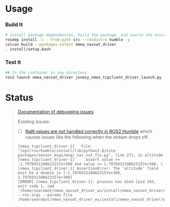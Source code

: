 # Usage

### Build It
```bash
# install package dependencies, build the package, and source the environment
rosdep install -i --from-path src --rosdistro humble -y
colcon build --packages-select nmea_navsat_driver
. install/setup.bash
```

### Test It
```bash
## In the container in any directory
ros2 launch nmea_navsat_driver jonesy_nmea_tcpclient_driver.launch.py
```

# Status

> [Documentation of debugging issues](https://github.com/ros-drivers/nmea_navsat_driver/issues/160)

> Existing issues:
>- [ ] [NaN values are not handled correctly in ROS2 Humble](https://github.com/ros2/rosidl/issues/705) which causes issues like the following when the stream drops off.
>```
>[nmea_tcpclient_driver-1]   File "/opt/ros/humble/install/lib/python3.8/site-packages/sensor_msgs/msg/_nav_sat_fix.py", line 271, in altitude
>[nmea_tcpclient_driver-1]     assert value >= -1.7976931348623157e+308 and value <= 1.7976931348623157e+308, \
>[nmea_tcpclient_driver-1] AssertionError: The 'altitude' field must be a double in [-1.7976931348623157e+308, 1.7976931348623157e+308]
>[ERROR] [nmea_tcpclient_driver-1]: process has died [pid 345, exit code 1, cmd '/home/searobot/nmea_navsat_driver_ws/install/nmea_navsat_driver/lib/nmea_navsat_driver/nmea_tcpclient_driver --ros-args --params-file /home/searobot/nmea_navsat_driver_ws/install/nmea_navsat_driver/share/nmea_navsat_driver/config/jonesy_nmea_tcpclient_driver.yaml'].
>```